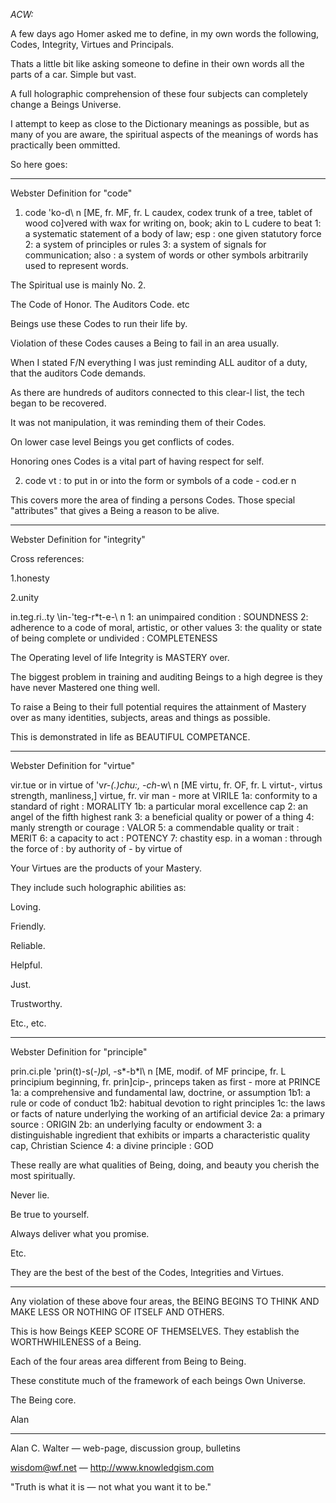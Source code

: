 _ACW:_

A few days ago Homer asked me to define, in my own words the following,
Codes, Integrity, Virtues and Principals.

Thats a little bit like asking someone to define in their own words all the
parts of a car. Simple but vast.

A full holographic comprehension of these four subjects can completely
change a Beings Universe.

I attempt to keep as close to the Dictionary meanings as possible, but as
many of you are aware, the spiritual aspects of the meanings of words has
practically been ommitted.

So here goes:

------------------------------------------------------------------------
Webster Definition for "code"

1. code \'ko-d\ n [ME, fr. MF, fr. L caudex, codex trunk of a tree, tablet
of wood co]vered with wax for writing on, book; akin to L cudere to beat 1:
a systematic statement of a body of law; esp : one given statutory force 2:
a system of principles or rules 3: a system of signals for communication;
also : a system of words or other symbols arbitrarily used to represent words.

The Spiritual use is mainly No. 2. 

The Code of Honor. The Auditors Code. etc

Beings use these Codes to run their life by.

Violation of these Codes causes a Being to fail in an area usually.

When I stated F/N everything I was just reminding ALL auditor of a duty,
that the auditors Code demands.

As there are hundreds of auditors connected to this clear-l list, the tech
began to be recovered.

It was not manipulation, it was reminding them of their Codes.

On lower case level Beings you get conflicts of codes.

Honoring ones Codes is a vital part of having respect for self.

2. code vt : to put in or into the form or symbols of a code - cod.er n 

This covers more the area of finding a persons Codes. Those special
"attributes" that gives a Being a reason to be alive.

------------------------------------------------------------------------

Webster Definition for "integrity"

Cross references: 

1.honesty 

2.unity 

in.teg.ri..ty \in-'teg-r*t-e-\ n 1: an unimpaired condition : SOUNDNESS 2:
adherence to a code of moral, artistic, or other values 3: the quality or
state of being complete or undivided : COMPLETENESS 

The Operating level of life Integrity is MASTERY over.

The biggest problem in training and auditing Beings to a high degree is they
have never Mastered one thing well.

To raise a Being to their full potential requires the attainment of Mastery
over as many identities, subjects, areas and things as possible.

This is demonstrated in life as BEAUTIFUL COMPETANCE.

------------------------------------------------------------------------
Webster Definition for "virtue"

vir.tue or in virtue of \'v*r-(.)chu:, -ch*-w\ n [ME virtu, fr. OF, fr. L
virtut-, virtus strength, manliness,] virtue, fr. vir man - more at VIRILE
1a: conformity to a standard of right : MORALITY 1b: a particular moral
excellence cap 2: an angel of the fifth highest rank 3: a beneficial quality
or power of a thing 4: manly strength or courage : VALOR 5: a commendable
quality or trait : MERIT 6: a capacity to act : POTENCY 7: chastity esp. in
a woman : through the force of : by authority of - by virtue of 

Your Virtues are the products of your Mastery.

They include such holographic abilities as:

Loving.

Friendly.

Reliable.

Helpful.

Just.

Trustworthy.

Etc., etc.

------------------------------------------------------------------------
Webster Definition for "principle"

prin.ci.ple \'prin(t)-s(*-)p*l, -s*-b*l\ n [ME, modif. of MF principe, fr. L
principium beginning, fr. prin]cip-, princeps taken as first - more at
PRINCE 1a: a comprehensive and fundamental law, doctrine, or assumption 1b1:
a rule or code of conduct 1b2: habitual devotion to right principles 1c: the
laws or facts of nature underlying the working of an artificial device 2a: a
primary source : ORIGIN 2b: an underlying faculty or endowment 3: a
distinguishable ingredient that exhibits or imparts a characteristic quality
cap, Christian Science 4: a divine principle : GOD 

These really are what qualities of Being, doing, and beauty you cherish the
most spiritually.

Never lie.

Be true to yourself.

Always deliver what you promise.

Etc.

They are the best of the best of the Codes, Integrities and Virtues.

---

Any violation of these above four areas, the BEING BEGINS TO THINK AND MAKE LESS OR NOTHING OF ITSELF AND OTHERS.

This is how Beings KEEP SCORE OF THEMSELVES. They establish the
WORTHWHILENESS of a Being.

Each of the four areas area different from Being to Being.

These constitute much of the framework of each beings Own Universe.

The Being core.

Alan 

---

Alan C. Walter — web-page, discussion group, bulletins

wisdom@wf.net — http://www.knowledgism.com

"Truth is what it is — not what you want it to be."
